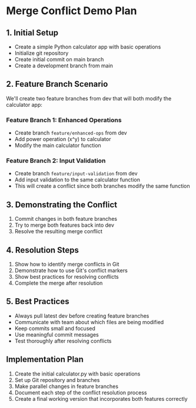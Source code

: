 # Merge Conflict Demo Plan

## 1. Initial Setup
- Create a simple Python calculator app with basic operations
- Initialize git repository
- Create initial commit on main branch
- Create a development branch from main

## 2. Feature Branch Scenario
We'll create two feature branches from dev that will both modify the calculator app:

### Feature Branch 1: Enhanced Operations
- Create branch `feature/enhanced-ops` from dev
- Add power operation (x^y) to calculator
- Modify the main calculator function

### Feature Branch 2: Input Validation
- Create branch `feature/input-validation` from dev
- Add input validation to the same calculator function
- This will create a conflict since both branches modify the same function

## 3. Demonstrating the Conflict
1. Commit changes in both feature branches
2. Try to merge both features back into dev
3. Resolve the resulting merge conflict

## 4. Resolution Steps
1. Show how to identify merge conflicts in Git
2. Demonstrate how to use Git's conflict markers
3. Show best practices for resolving conflicts
4. Complete the merge after resolution

## 5. Best Practices
- Always pull latest dev before creating feature branches
- Communicate with team about which files are being modified
- Keep commits small and focused
- Use meaningful commit messages
- Test thoroughly after resolving conflicts

## Implementation Plan
1. Create the initial calculator.py with basic operations
2. Set up Git repository and branches
3. Make parallel changes in feature branches
4. Document each step of the conflict resolution process
5. Create a final working version that incorporates both features correctly